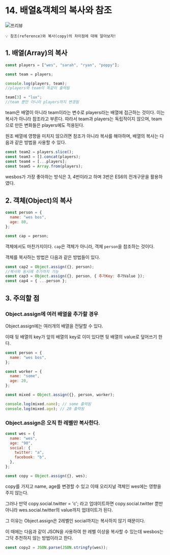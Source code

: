 # 14. 배열&객체의 복사와 참조

![프리뷰](https://user-images.githubusercontent.com/87363422/156428578-c9b7e613-c9af-40f0-980d-1f03fde97ad2.png)

```
💡 참조(reference)와 복사(copy)의 차이점에 대해 알아보자!
```

## **1. 배열(Array)의 복사**

```jsx
const players = ["wes", "sarah", "ryan", "poppy"];

const team = players;

console.log(players, team);
//players와 team이 똑같이 출력됨

team[3] = "lux";
//team 뿐만 아니라 players까지 변경됨
```

team은 배열이 아니라 team이라는 변수로 players라는 배열에 접근하는 것이다. 이는 복사가 아니라 참조라고 부른다. 따라서 team과 players는 독립적이지 않으며, team으로 만든 변화들은 players에도 적용된다.

원조 배열에 영향을 미치지 않으려면 참조가 아니라 복사를 해야하며, 배열의 복사는 다음과 같은 방법을 사용할 수 있다.

```jsx
const team2 = players.slice();
const team3 = [].concat(players);
const team4 = [...players];
const team5 = Array.from(players);
```

wesbos가 가장 좋아하는 방식은 3, 4번이라고 하며 3번은 ES6의 전개구문을 활용하였다.

## **2. 객체(Object)의 복사**

```jsx
const person = {
  name: "wes bos",
  age: 80,
};

const cap = person;
```

객체에서도 마찬가지이다. `cap`은 객체가 아니라, 객체 `person`을 참조하는 것이다.

객체를 복사하는 방법은 다음과 같은 방법들이 있다.

```jsx
const cap2 = Object.assign({}, person);
//복사와 동시에 추가까지 가능
const cap3 = Object.assign({}, person, { 추가Key: 추가Value });
const cap4 = { ...person };
```

## **3. 주의할 점**

### Object.assign에 여러 배열을 추가할 경우

Object.assign에는 여러개의 배열을 전달할 수 있다.

이때 뒷 배열의 key가 앞의 배열의 key로 이미 있다면 뒷 배열의 value로 덮어쓰기 한다.

```jsx
const person = {
  name: "wes bos",
};

const worker = {
  name: "some",
  age: 20,
};

const mixed = Object.assign({}, person, worker);

console.log(mixed.name); // some 출력됨
console.log(mixed.age); // 20 출력됨
```

### Object.assign은 오직 한 레벨만 복사한다.

```jsx
const wes = {
  name: "wes",
  age: "90",
  social: {
    twitter: "a",
    facebook: "b",
  },
};

const copy = Object.assign({}, wes);
```

copy를 가지고 name, age를 변경할 수 있고 이때 오리지널 객체인 wes에는 영향을 주지 않는다.

그러나 만약 copy.social.twitter = 'c'; 라고 업데이트하면 copy.social.twitter 뿐만 아니라 wes.social.twitter의 value까지 업데이트가 된다.

그 이유는 Object.assign은 2레벨인 social까지는 복사하지 않기 때문이다.

이 때에는 다음과 같이 JSON을 사용하여 한 레벨 이상을 복사할 수 있는데 wesbos는 그닥 추천하지 않는 방법이라고 한다.

```jsx
const copy2 = JSON.parse(JSON.stringfy(wes));
```
